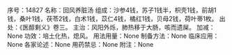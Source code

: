 序号：14827
名称：回风养脏汤
组成：沙参4钱，苏子1钱半，枳壳1钱，前胡1钱，桑叶1钱，茯苓2钱，白术1钱，苡仁4钱，橘红1钱，贝母2钱，荷叶蒂1枚。
出处：《医醇剩义》卷三。
主治：风阳外烁，肺热移于大肠，咳而遗屎。
加减：None
功效：培土化热，熄风。
用法用量：None
制备方法：None
临床应用：None
各家论述：None
用药禁忌：None
附注：None
